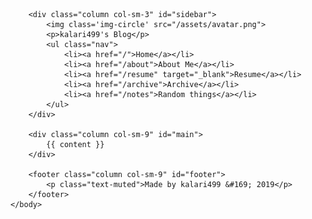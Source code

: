 <!DOCTYPE html>
<html>
	<head>
        <link rel="stylesheet" type="text/css" href="/css/bootstrap.min.css">
        <link rel="stylesheet" type="text/css" href="/css/main.css">
        <title>{{ page.title }}</title>
	</head>
	<body>
        
        <div class="column col-sm-3" id="sidebar">
            <img class='img-circle' src="/assets/avatar.png">
            <p>kalari499's Blog</p>
            <ul class="nav">
                <li><a href="/">Home</a></li>
                <li><a href="/about">About Me</a></li>
                <li><a href="/resume" target="_blank">Resume</a></li>
                <li><a href="/archive">Archive</a></li>
                <li><a href="/notes">Random things</a></li>
            </ul>
        </div>

		<div class="column col-sm-9" id="main">
            {{ content }}
		</div>

		<footer class="column col-sm-9" id="footer">
            <p class="text-muted">Made by kalari499 &#169; 2019</p>
		</footer>
	</body>
</html>
